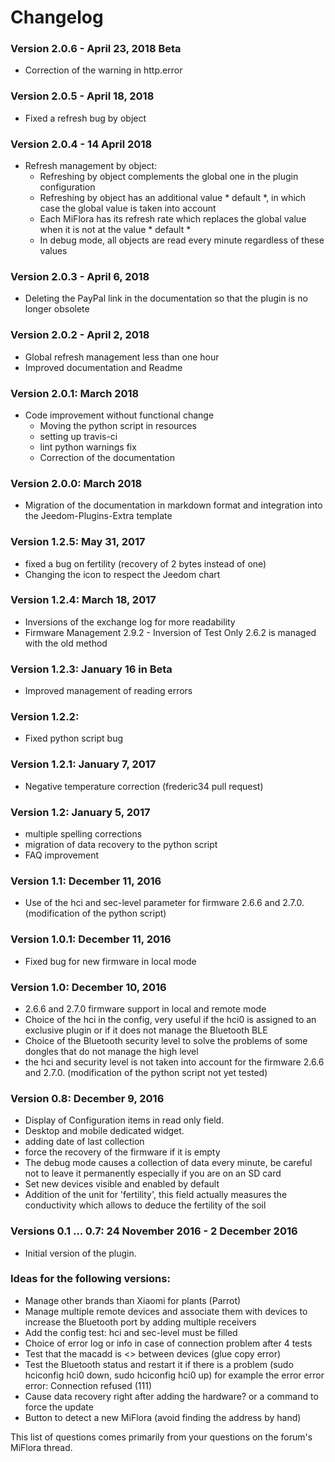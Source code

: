 # Changelog

### Version 2.0.6 - April 23, 2018 Beta
* Correction of the warning in http.error

### Version 2.0.5 - April 18, 2018
* Fixed a refresh bug by object

### Version 2.0.4 - 14 April 2018
* Refresh management by object:
    * Refreshing by object complements the global one in the plugin configuration
    * Refreshing by object has an additional value * default *, in which case the global value is taken into account
    * Each MiFlora has its refresh rate which replaces the global value when it is not at the value * default *
    * In debug mode, all objects are read every minute regardless of these values

### Version 2.0.3 - April 6, 2018
* Deleting the PayPal link in the documentation so that the plugin is no longer obsolete

### Version 2.0.2 - April 2, 2018
* Global refresh management less than one hour
* Improved documentation and Readme

### Version 2.0.1: March 2018

* Code improvement without functional change
  * Moving the python script in resources
  * setting up travis-ci
  * lint python warnings fix
  * Correction of the documentation

### Version 2.0.0: March 2018

* Migration of the documentation in markdown format and integration into the Jeedom-Plugins-Extra template

### Version 1.2.5: May 31, 2017

* fixed a bug on fertility (recovery of 2 bytes instead of one)
* Changing the icon to respect the Jeedom chart

### Version 1.2.4: March 18, 2017

* Inversions of the exchange log for more readability
* Firmware Management 2.9.2 - Inversion of Test Only 2.6.2 is managed with the old method

### Version 1.2.3: January 16 in Beta

* Improved management of reading errors

### Version 1.2.2:

* Fixed python script bug

### Version 1.2.1: January 7, 2017

* Negative temperature correction (frederic34 pull request)

### Version 1.2: January 5, 2017

* multiple spelling corrections
* migration of data recovery to the python script
* FAQ improvement

### Version 1.1: December 11, 2016

* Use of the hci and sec-level parameter for firmware 2.6.6 and 2.7.0. (modification of the python script)

### Version 1.0.1: December 11, 2016

* Fixed bug for new firmware in local mode

### Version 1.0: December 10, 2016

* 2.6.6 and 2.7.0 firmware support in local and remote mode
* Choice of the hci in the config, very useful if the hci0 is assigned to an exclusive plugin or if it does not manage the Bluetooth BLE
* Choice of the Bluetooth security level to solve the problems of some dongles that do not manage the high level
* the hci and security level is not taken into account for the firmware 2.6.6 and 2.7.0. (modification of the python script not yet tested)

### Version 0.8: December 9, 2016

* Display of Configuration items in read only field.
* Desktop and mobile dedicated widget.
* adding date of last collection
* force the recovery of the firmware if it is empty
* The debug mode causes a collection of data every minute, be careful not to leave it permanently especially if you are on an SD card
* Set new devices visible and enabled by default
* Addition of the unit for 'fertility', this field actually measures the conductivity which allows to deduce the fertility of the soil

### Versions 0.1 ... 0.7: 24 November 2016 - 2 December 2016

* Initial version of the plugin.

### Ideas for the following versions:

* Manage other brands than Xiaomi for plants (Parrot)
* Manage multiple remote devices and associate them with devices to increase the Bluetooth port by adding multiple receivers
* Add the config test: hci and sec-level must be filled
* Choice of error log or info in case of connection problem after 4 tests
* Test that the macadd is <> between devices (glue copy error)
* Test the Bluetooth status and restart it if there is a problem (sudo hciconfig hci0 down, sudo hciconfig hci0 up) for example the error error error: Connection refused (111)
* Cause data recovery right after adding the hardware? or a command to force the update
* Button to detect a new MiFlora (avoid finding the address by hand)

This list of questions comes primarily from your questions on the forum's MiFlora thread.
